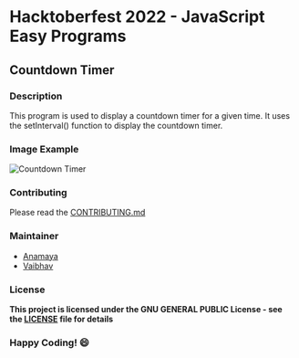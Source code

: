 # Hacktoberfest 2022 - JavaScript Easy Programs

## Countdown Timer

### Description
This program is used to display a countdown timer for a given time. It uses the setInterval() function to display the countdown timer.

### Image Example
![Countdown Timer](https://cmkt-image-prd.global.ssl.fastly.net/0.1.0/ps/143906/1160/772/m1/fpnw/wm0/countdown-.jpg?1405488906&s=d823af9c9b2e2d281f92ab3238b6a4ed)

### Contributing
Please read the [CONTRIBUTING.md](../../CONTRIBUTING.md)

### Maintainer
- [Anamaya](https://www.linkedin.com/in/anamaya1729/)
- [Vaibhav](https://https://www.linkedin.com/in/vaibhava17/)

### License
**This project is licensed under the GNU GENERAL PUBLIC License - see the [LICENSE](../LICENSE) file for details**

### Happy Coding! :smile: